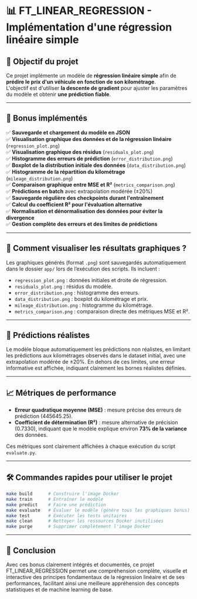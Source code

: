# 📊 FT_LINEAR_REGRESSION - Implémentation d'une régression linéaire simple

## 📌 Objectif du projet
Ce projet implémente un modèle de **régression linéaire simple** afin de **prédire le prix d'un véhicule en fonction de son kilométrage**.  
L'objectif est d'utiliser **la descente de gradient** pour ajuster les paramètres du modèle et obtenir **une prédiction fiable**.

---

## 📖 Bonus implémentés

✅ **Sauvegarde et chargement du modèle en JSON**  
✅ **Visualisation graphique des données et de la régression linéaire** (`regression_plot.png`)  
✅ **Visualisation graphique des résidus** (`residuals_plot.png`)  
✅ **Histogramme des erreurs de prédiction** (`error_distribution.png`)  
✅ **Boxplot de la distribution initiale des données** (`data_distribution.png`)  
✅ **Histogramme de la répartition du kilométrage** (`mileage_distribution.png`)  
✅ **Comparaison graphique entre MSE et R²** (`metrics_comparison.png`)  
✅ **Prédictions en batch** avec extrapolation modérée (±20%)  
✅ **Sauvegarde régulière des checkpoints durant l'entraînement**  
✅ **Calcul du coefficient R² pour l'évaluation alternative**  
✅ **Normalisation et dénormalisation des données pour éviter la divergence**  
✅ **Gestion complète des erreurs et des limites de prédictions**  

---

## 🚀 Comment visualiser les résultats graphiques ?
Les graphiques générés (format `.png`) sont sauvegardés automatiquement dans le dossier `app/` lors de l’exécution des scripts. Ils incluent :
- `regression_plot.png` : données initiales et droite de régression.
- `residuals_plot.png` : résidus du modèle.
- `error_distribution.png` : histogramme des erreurs.
- `data_distribution.png` : boxplot du kilométrage et prix.
- `mileage_distribution.png` : histogramme du kilométrage.
- `metrics_comparison.png` : comparaison directe des métriques MSE et R².

---

## 📌 Prédictions réalistes
Le modèle bloque automatiquement les prédictions non réalistes, en limitant les prédictions aux kilométrages observés dans le dataset initial, avec une extrapolation modérée de ±20%. En dehors de ces limites, une erreur informative est affichée, indiquant clairement les bornes réalistes définies.

---

## 📈 Métriques de performance

- **Erreur quadratique moyenne (MSE)** : mesure précise des erreurs de prédiction (445645.25).
- **Coefficient de détermination (R²)** : mesure alternative de précision (0.7330), indiquant que le modèle explique environ **73% de la variance** des données.

Ces métriques sont clairement affichées à chaque exécution du script `evaluate.py`.

---

## 🛠️ Commandes rapides pour utiliser le projet

```bash
make build      # Construire l'image Docker
make train      # Entraîner le modèle
make predict    # Faire une prédiction
make evaluate   # Évaluer le modèle (génère tous les graphiques bonus)
make test       # Exécuter les tests unitaires
make clean      # Nettoyer les ressources Docker inutilisées
make purge      # Supprimer complètement l'image Docker
```

---

## 🎯 Conclusion
Avec ces bonus clairement intégrés et documentés, ce projet FT_LINEAR_REGRESSION permet une compréhension complète, visuelle et interactive des principes fondamentaux de la régression linéaire et de ses performances, facilitant ainsi une meilleure appréhension des concepts statistiques et de machine learning de base.